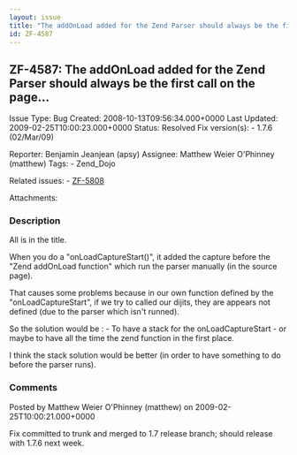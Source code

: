 ```yaml
---
layout: issue
title: "The addOnLoad added for the Zend Parser should always be the first call on the page..."
id: ZF-4587
---
```


ZF-4587: The addOnLoad added for the Zend Parser should always be the first call on the page...
-----------------------------------------------------------------------------------------------

 Issue Type: Bug Created: 2008-10-13T09:56:34.000+0000 Last Updated: 2009-02-25T10:00:23.000+0000 Status: Resolved Fix version(s): - 1.7.6 (02/Mar/09)
 
 Reporter:  Benjamin Jeanjean (apsy)  Assignee:  Matthew Weier O'Phinney (matthew)  Tags: - Zend\_Dojo
 
 Related issues: - [ZF-5808](/issues/browse/ZF-5808)
 
 Attachments: 
### Description

All is in the title.

When you do a "onLoadCaptureStart()", it added the capture before the "Zend addOnLoad function" which run the parser manually (in the source page).

That causes some problems because in our own function defined by the "onLoadCaptureStart", if we try to called our dijits, they are appears not defined (due to the parser which isn't runned).

So the solution would be : - To have a stack for the onLoadCaptureStart - or maybe to have all the time the zend function in the first place.

I think the stack solution would be better (in order to have something to do before the parser runs).

 

 

### Comments

Posted by Matthew Weier O'Phinney (matthew) on 2009-02-25T10:00:21.000+0000

Fix committed to trunk and merged to 1.7 release branch; should release with 1.7.6 next week.

 

 
